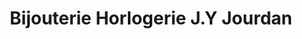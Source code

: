 ---
title: "Bijouterie Horlogerie J.Y Jourdan"
url: /rennes/bijouterie-horlogerie-j-y-jourdan/
shop: bijoux
---